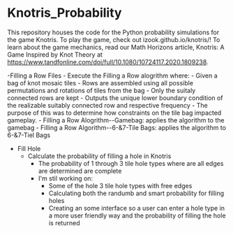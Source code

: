 # Knotris_Probability
This repository houses the code for the Python probability simulations for the game Knotris. To play the game, check out izook.github.io/knotris/! To learn about the game mechanics, read our Math Horizons article, Knotris: A Game Inspired by Knot Theory at https://www.tandfonline.com/doi/full/10.1080/10724117.2020.1809238.

  -Filling a Row Files
    - Execute the Filling a Row alogrithm where:
      - Given a bag of knot mosaic tiles
      - Rows are assembled using all possible permutations and rotations of tiles from the bag
      - Only the suitaly connected rows are kept
      - Outputs the unique lower boundary condition of the realizable suitably connected row and respective frequency
    - The purpose of this was to determine how constraints on the tile bag impacted gameplay. 
      - Filling a Row Alogrithm--Gamebag: applies the algorithm to the gamebag
      - Filling a Row Algorithm--6-&7-Tile Bags: applies the algorithm to 6-&7-Tiel Bags 
  - Fill Hole
      - Calculate the probability of filling a hole in Knotris 
        - The probability of 1 through 3 tile hole types where are all edges are determined are complete
        - I'm stil working on:
            - Some of the hole 3 tile hole types with free edges
            - Calculating both the randumb and smart probability for filling holes 
            - Creating an some interface so a user can enter a hole type in a more user friendly way and the probability of filling the hole is returned 
